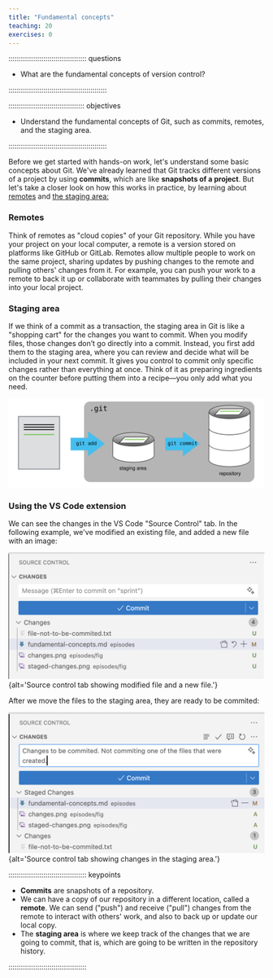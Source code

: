 ```yaml
---
title: "Fundamental concepts"
teaching: 20
exercises: 0
---
```


:::::::::::::::::::::::::::::::::::::: questions 

- What are the fundamental concepts of version control?

::::::::::::::::::::::::::::::::::::::::::::::::

::::::::::::::::::::::::::::::::::::: objectives

- Understand the fundamental concepts of Git, such as commits, remotes, and the staging area.

::::::::::::::::::::::::::::::::::::::::::::::::

Before we get started with hands-on work, let's understand some basic concepts about Git. We've already learned that Git tracks different versions of a project by using **commits**, which are like **snapshots of a project**. But let's take a closer look on how this works in practice, by learning about [remotes](../learners/reference.md#glossary) and [the staging area:](../learners/reference.md#glossary)

### Remotes
Think of remotes as "cloud copies" of your Git repository. While you have your project on your local computer, a remote is a version stored on platforms like GitHub or GitLab. Remotes allow multiple people to work on the same project, sharing updates by pushing changes to the remote and pulling others' changes from it. For example, you can push your work to a remote to back it up or collaborate with teammates by pulling their changes into your local project.

### Staging area
If we think of a commit as a transaction, the staging area in Git is like a "shopping cart" for the changes you want to commit. When you modify files, those changes don’t go directly into a commit. Instead, you first add them to the staging area, where you can review and decide what will be included in your next commit. It gives you control to commit only specific changes rather than everything at once. Think of it as preparing ingredients on the counter before putting them into a recipe—you only add what you need.

![](fig/git-staging-area.svg)

### Using the VS Code extension

We can see the changes in the VS Code "Source Control" tab. In the following example, we've modified an existing file, and added a new file with an image:

![](fig/changes.png){alt='Source control tab showing modified file and a new file.'}

After we move the files to the staging area, they are ready to be commited:

![](fig/staged-changes.png){alt='Source control tab showing changes in the staging area.'}


:::::::::::::::::::::::::::::::::::::: keypoints

- **Commits** are snapshots of a repository.
- We can have a copy of our repository in a different location, called a **remote**. We can send ("push") and receive ("pull") changes from the remote to interact with others' work, and also to back up or update our local copy.
- The **staging area** is where we keep track of the changes that we are going to commit, that is, which are going to be written in the repository history.

::::::::::::::::::::::::::::::::::::::
